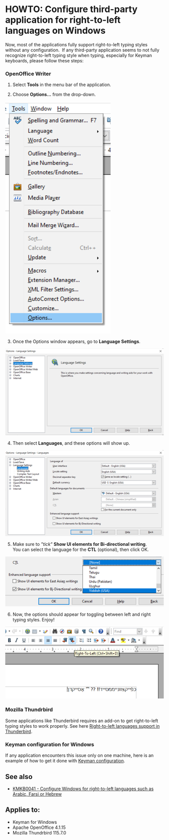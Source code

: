 # HOWTO: Configure third-party application for right-to-left languages on Windows

Now, most of the applications fully support right-to-left typing styles without any configuration. 
If any third-party application seems to not fully recognize right-to-left typing style when typing, especially for Keyman keyboards, please follow these steps:

### OpenOffice Writer
1. Select **Tools** in the menu bar of the application.

2. Choose **Options...** from the drop-down.

![OpenOffice-Step 2](./assets/kb0113/openoffice-step2.png)

3. Once the Options window appears, go to **Language Settings**.

![OpenOffice-Step 3](./assets/kb0113/openoffice-step3.png)

4. Then select **Languages**, and these options will show up.

![OpenOffice-Step 4](./assets/kb0113/openoffice-step4.png)

5. Make sure to *"tick"* **Show UI elements for Bi-directional writing**.  
You can select the language for the **CTL** (optional), then click OK.

![OpenOffice-Step 5](./assets/kb0113/openoffice-step5.png)

6. Now, the options should appear for toggling between left and right typing styles. Enjoy!

![OpenOffice-Step 6](./assets/kb0113/openoffice-step6.png)

### Mozilla Thundrbird
Some applications like Thunderbird requires an add-on to get right-to-left typing styles to work properly. See here [Right-to-left languages support in Thunderbird](https://connect.mozilla.org/t5/ideas/right-to-left-languages-support-in-thunderbird/idi-p/34300).

### Keyman configuration for Windows
If any application encounters this issue only on one machine, here is an example of how to get it done with [Keyman configuration](https://community.software.sil.org/t/rtl-switches-to-ltr-with-punctuation/8061/14).

## See also
* [KMKB0041 - Configure Windows for right-to-left languages such as Arabic, Farsi or Hebrew](/kb/41)

## Applies to:
* Keyman for Windows 
* Apache OpenOffice 4.1.15
* Mozilla Thundrbird 115.7.0
